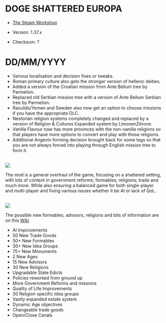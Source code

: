 # DOGE SHATTERED EUROPA
- [The Steam Workshop](https://steamcommunity.com/sharedfiles/filedetails/?id=2152606065)

- Version: 1.37.x
- Checksum: ?

<h1>DD/MM/YYYY</h1>



- Various localisation and decision fixes or tweaks.
- Roman primary culture also gets the stronger version of hellenic deities.
- Added a version of the Croatian mission from Ante Bellum tree by Parmelion.
- Replaced old Serbian mission tree with a version of Ante Bellum Serbian tree by Parmelion.
- Rasulids/Yemen and Sweden also now get an option to choose missions if you have the appropriate DLC.
- Nestorian religion systems completely changed and replaced by a version of Religion & Cultures Expanded system by LimonenZitrone.
- Vanilla Flavour now has more provinces with the non-vanilla religions so that players have more options to convert and play with those religions.
- Additional Angevin forming decision brought back for some tags so that you are not always forced into playing through English mission tree to form it.  

 <!-- Todo -->
<br/>
<img src=https://i.imgur.com/F14PpEA.png/>

The mod is a general overhaul of the game, focusing on a shattered setting, with lots of content in government reforms; formables; religions; trade and much more. While also ensuring a balanced game for both single-player and multi-player and fixing various issues whether it be AI or lack of QoL.

<br/>
<img src=https://i.imgur.com/jIkgNsx.png/>

The possible new formables, advisors, religions and bits of information are on this [Wiki](https://eu4.paradoxwikis.com/Doge_Shattered_Europa)

- AI Improvements
- 50 New Trade Goods
- 50+ New Formables
- 30+ New Idea Groups
- 75+ New Monuments
- 2 New Ages
- 15 New Advisors
- 30 New Religions
- Upgradable State Edicts
- Policies reworked from ground up
- More Government Reforms and missions
- Quality of Life Improvements
- 30 Religion specific Idea groups
- Vastly expanded estate system
- Dynamic Age objectives
- Changeable trade goods
- Open/Close Canals

<br/>

<br/><br/>
